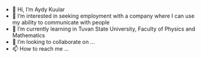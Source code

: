 - 👋 Hi, I’m Aydy Kuular
- 👀 I’m interested in seeking employment with a company where I can use my ability to communicate with people
- 🌱 I’m currently learning in Tuvan State University, Faculty of Physics and Mathematics
- 💞️ I’m looking to collaborate on ...
- 📫 How to reach me ...

<!---
aidynklr/aidynklr is a ✨ special ✨ repository because its `README.md` (this file) appears on your GitHub profile.
You can click the Preview link to take a look at your changes.
--->
